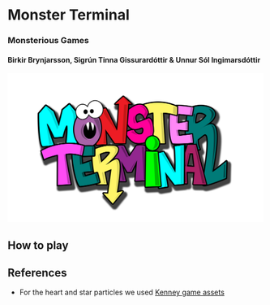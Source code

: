 # Monster Terminal #
### Monsterious Games ###
#### Birkir Brynjarsson, Sigrún Tinna Gissurardóttir & Unnur Sól Ingimarsdóttir ####

![alt text](https://github.com/birkirbrynjarsson/monsterious/blob/master/Assets/Sprites/Logo/MonsterTerminalLogo0.2.png "Monster Terminal")


## How to play ##


## References ##
* For the heart and star particles we used [Kenney game assets](https://kenney.nl/assets/roguelike-rpg-pack)
